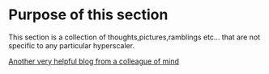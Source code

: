 # Purpose of this section

This section is a collection of thoughts,pictures,ramblings etc... that are not specific to any particular hyperscaler.

[Another very helpful blog from a colleague of mind](https://russ-blaisdell.github.io/nextgen-engineering/about/who-am-i/)